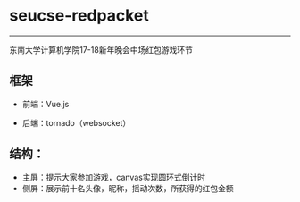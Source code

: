 # seucse-redpacket
---
东南大学计算机学院17-18新年晚会中场红包游戏环节

## 框架
- 前端：Vue.js

- 后端：tornado（websocket）

## 结构：
- 主屏：提示大家参加游戏，canvas实现圆环式倒计时
- 侧屏：展示前十名头像，昵称，摇动次数，所获得的红包金额

